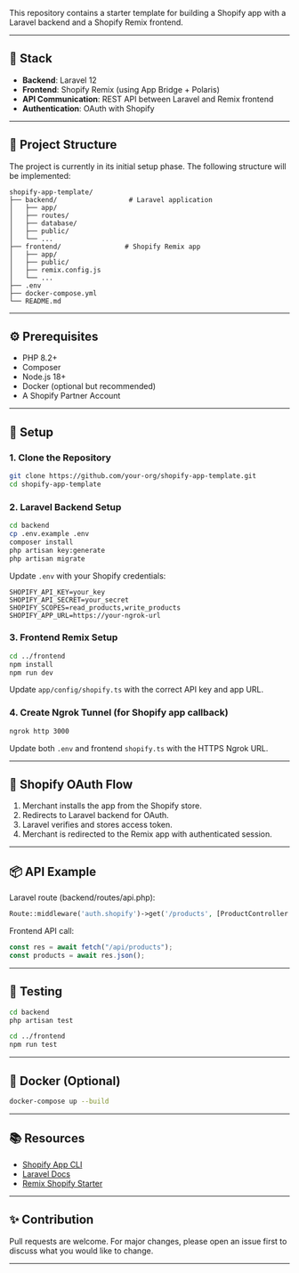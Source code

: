 This repository contains a starter template for building a Shopify app with a Laravel backend and a Shopify Remix frontend.

---

## 🧰 Stack

- **Backend**: Laravel 12
- **Frontend**: Shopify Remix (using App Bridge + Polaris)
- **API Communication**: REST API between Laravel and Remix frontend
- **Authentication**: OAuth with Shopify

---

## 📁 Project Structure

The project is currently in its initial setup phase. The following structure will be implemented:

```
shopify-app-template/
├── backend/                  # Laravel application
│   ├── app/
│   ├── routes/
│   ├── database/
│   ├── public/
│   └── ...
├── frontend/                # Shopify Remix app
│   ├── app/
│   ├── public/
│   ├── remix.config.js
│   └── ...
├── .env
├── docker-compose.yml
└── README.md
```

---

## ⚙️ Prerequisites

- PHP 8.2+
- Composer
- Node.js 18+
- Docker (optional but recommended)
- A Shopify Partner Account

---

## 🚀 Setup

### 1. Clone the Repository

```bash
git clone https://github.com/your-org/shopify-app-template.git
cd shopify-app-template
```

### 2. Laravel Backend Setup

```bash
cd backend
cp .env.example .env
composer install
php artisan key:generate
php artisan migrate
```

Update `.env` with your Shopify credentials:

```env
SHOPIFY_API_KEY=your_key
SHOPIFY_API_SECRET=your_secret
SHOPIFY_SCOPES=read_products,write_products
SHOPIFY_APP_URL=https://your-ngrok-url
```

### 3. Frontend Remix Setup

```bash
cd ../frontend
npm install
npm run dev
```

Update `app/config/shopify.ts` with the correct API key and app URL.

### 4. Create Ngrok Tunnel (for Shopify app callback)

```bash
ngrok http 3000
```

Update both `.env` and frontend `shopify.ts` with the HTTPS Ngrok URL.

---

## 🔐 Shopify OAuth Flow

1. Merchant installs the app from the Shopify store.
2. Redirects to Laravel backend for OAuth.
3. Laravel verifies and stores access token.
4. Merchant is redirected to the Remix app with authenticated session.

---

## 📦 API Example

Laravel route (backend/routes/api.php):
```php
Route::middleware('auth.shopify')->get('/products', [ProductController::class, 'index']);
```

Frontend API call:
```ts
const res = await fetch("/api/products");
const products = await res.json();
```

---

## 🧪 Testing

```bash
cd backend
php artisan test

cd ../frontend
npm run test
```

---

## 🐳 Docker (Optional)

```bash
docker-compose up --build
```

---

## 📚 Resources

- [Shopify App CLI](https://shopify.dev/docs/apps/tools/cli)
- [Laravel Docs](https://laravel.com/docs)
- [Remix Shopify Starter](https://github.com/Shopify/shopify-app-template-remix)

---

## ✨ Contribution

Pull requests are welcome. For major changes, please open an issue first to discuss what you would like to change.

---


